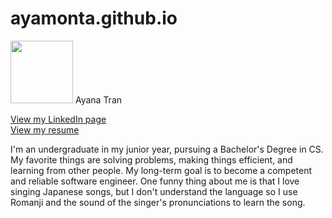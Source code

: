 # ayamonta.github.io
<img src="https://github.com/user-attachments/assets/b64b84aa-d6e5-4698-a1b6-27c755d99593" width="100">  
Ayana Tran  

[View my LinkedIn page](linkedin.com/in/ayatn)  
[View my resume](docs.google.com/document/d/1iEMYUpNmczf7WG4-v-bN8AK2gV1PBHRHT5JhkI8Hyr8/edit?usp=sharing)  


I'm an undergraduate in my junior year, pursuing a Bachelor's Degree in CS. My favorite things are solving problems, making things efficient, and learning from other people. My long-term goal is to become a competent and reliable software engineer. One funny thing about me is that I love singing Japanese songs, but I don't understand the language so I use Romanji and the sound of the singer's pronunciations to learn the song.  

